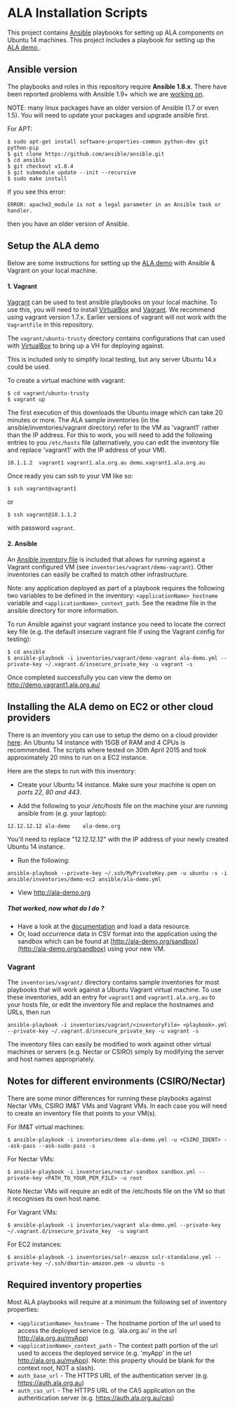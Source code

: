 # ALA Installation Scripts
This project contains [Ansible](http://www.ansible.com/) playbooks for setting up ALA components on Ubuntu 14 machines.
This project includes a playbook for setting up the [ALA demo ](http://ala-demo.gbif.org).

## Ansible version

The playbooks and roles in this repository require <strong>Ansible 1.8.x</strong>. There have been reported problems with Ansible 1.9+ which we are [working on](https://github.com/AtlasOfLivingAustralia/ala-install/issues/56).

NOTE: many linux packages have an older version of Ansible (1.7 or even 1.5). You will need to update your packages and upgrade ansible first.

For APT:
```
$ sudo apt-get install software-properties-common python-dev git python-pip
$ git clone https://github.com/ansible/ansible.git
$ cd ansible
$ git checkout v1.8.4
$ git submodule update --init --recursive
$ sudo make install
```


If you see this error:
```
ERROR: apache2_module is not a legal parameter in an Ansible task or handler.
```
then you have an older version of Ansible.

## Setup the ALA demo

Below are some instructions for setting up the [ALA demo](http://ala-demo.gbif.org) with Ansible & Vagrant on your local machine.

#### 1. Vagrant
[Vagrant](http://www.vagrantup.com) can be used to test ansible playbooks on your local machine. To use this, you will need to install
[VirtualBox](https://www.virtualbox.org) and [Vagrant](http://www.vagrantup.com). We recommend using vagrant version 1.7.x. Earlier versions of vagrant will not work with the ```VagrantFile``` in this repository.

The ```vagrant/ubuntu-trusty``` directory contains configurations that can used with [VirtualBox](https://www.virtualbox.org/) to bring up a VH for deploying against.  

This is included only to simplify local testing, but any server Ubuntu 14.x could be used.  

To create a virtual machine with vagrant:

```
$ cd vagrant/ubuntu-trusty
$ vagrant up
```

The first execution of this downloads the Ubuntu image which can take 20 minutes or more. The ALA sample inventories (in the ansible/inventories/vagrant directory) refer to the VM as 'vagrant1' rather than the IP address. For this to work, you will need to add the following entries to you ```/etc/hosts``` file (alternatively, you can edit the inventory file and replace 'vagrant1' with the IP address of your VM).
```
10.1.1.2  vagrant1 vagrant1.ala.org.au demo.vagrant1.ala.org.au
```

Once ready you can ssh to your VM like so:

```
$ ssh vagrant@vagrant1
```
or 
```
$ ssh vagrant@10.1.1.2
```

with password ```vagrant```.

#### 2. Ansible

An [Ansible inventory file](http://docs.ansible.com/intro_inventory.html) is included that allows for running against a Vagrant configured VM (see ```inventories/vagrant/demo-vagrant```). Other inventories can easily be crafted to match other infrastructure.  

Note: any application deployed as part of a playbook requires the following two variables to be defined in the inventory: ```<applicationName>_hostname``` variable and ```<applicationName>_context_path```. See the readme file in the ansible directory for more information.

To run Ansible against your vagrant instance you need to locate the correct key file (e.g. the default insecure vagrant file if using the Vagrant config for testing):

```
$ cd ansible
$ ansible-playbook -i inventories/vagrant/demo-vagrant ala-demo.yml --private-key ~/.vagrant.d/insecure_private_key -u vagrant -s
```

Once completed successfully you can view the demo on http://demo.vagrant1.ala.org.au/ 

## Installing the ALA demo on EC2 or other cloud providers

There is an inventory you can use to setup the demo on a cloud provider [here](ansible/inventories/demo-ec2).
An Ubuntu 14 instance with 15GB of RAM and 4 CPUs is recommended. The scripts where tested on 30th April 2015 and took approximately 20 mins to run on a EC2 instance.

Here are the steps to run with this inventory:

 *  Create your Ubuntu 14 instance. Make sure your machine is open on *ports 22, 80 and 443*. 

 *  Add the following to your */etc/hosts* file on the machine your are running ansible from (e.g. your laptop):
```
12.12.12.12	ala-demo	ala-demo.org 
```
You'll need to replace "12.12.12.12" with the IP address of your newly created Ubuntu 14 instance.

 * Run the following:
```
ansible-playbook --private-key ~/.ssh/MyPrivateKey.pem -u ubuntu -s -i ansible/inventories/demo-ec2 ansible/ala-demo.yml
```
 * View http://ala-demo.org
 
##### That worked, now what do I do ?
 * Have a look at the [documentation](https://github.com/AtlasOfLivingAustralia/documentation/wiki/First-data-resource) and load a data resource.
 * Or, load occurrence data in CSV format into the application using the sandbox which can be found at [http://ala-demo.org/sandbox](http://ala-demo.org/sandbox) using your new VM.
 

### Vagrant

The ```inventories/vagrant/``` directory contains sample inventories for most playbooks that will work against a Ubuntu Vagrant virtual machine. To use these inventories, add an entry for ```vagrant1``` and ```vagrant1.ala.org.au``` to your hosts file, or edit the inventory file and replace the hostnames and URLs, then run

```
ansible-playbook -i inventories/vagrant/<inventoryFile> <playbook>.yml --private-key ~/.vagrant.d/insecure_private_key -u vagrant -s
```

The inventory files can easily be modified to work against other virtual machines or servers (e.g. Nectar or CSIRO) simply by modifying the server and host names appropriately.

## Notes for different environments (CSIRO/Nectar)

There are some minor differences for running these playbooks against Nectar VMs, CSIRO IM&T VMs and Vagrant VMs.
In each case you will need to create an inventory file that points to your VM(s).


For IM&T virtual machines:
```
$ ansible-playbook -i inventories/demo ala-demo.yml -u <CSIRO_IDENT> --ask-pass --ask-sudo-pass -s
```

For Nectar VMs:
```
$ ansible-playbook -i inventories/nectar-sandbox sandbox.yml --private-key <PATH_TO_YOUR_PEM_FILE> -u root
```
Note Nectar VMs will require an edit of the /etc/hosts file on the VM so that it recognises its own host name.

For Vagrant VMs:
```
$ ansible-playbook -i inventories/vagrant ala-demo.yml --private-key ~/.vagrant.d/insecure_private_key  -u vagrant
```

For EC2 instances:
```
$ ansible-playbook -i inventories/solr-amazon solr-standalone.yml --private-key ~/.ssh/dmartin-amazon.pem -u ubuntu -s
```

## Required inventory properties
Most ALA playbooks will require at a minimum the following set of inventory properties:

* ```<applicationName>_hostname``` - The hostname portion of the url used to access the deployed service (e.g. 'ala.org.au' in the url http://ala.org.au/myApp)
* ```<applicationName>_context_path``` - The context path portion of the url used to access the deployed service (e.g. 'myApp' in the url http://ala.org.au/myApp). Note: this property should be blank for the context root, NOT a slash).
* ```auth_base_url``` - The HTTP*S* URL of the authentication server (e.g. https://auth.ala.org.au)
* ```auth_cas_url``` - The HTTP*S* URL of the CAS application on the authentication server (e.g. https://auth.ala.org.au/cas)

